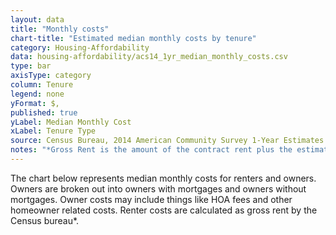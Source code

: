 ```yaml
---
layout: data
title: "Monthly costs"
chart-title: "Estimated median monthly costs by tenure"
category: Housing-Affordability
data: housing-affordability/acs14_1yr_median_monthly_costs.csv
type: bar
axisType: category
column: Tenure
legend: none
yFormat: $,
published: true
yLabel: Median Monthly Cost
xLabel: Tenure Type
source: Census Bureau, 2014 American Community Survey 1-Year Estimates. Selected Housing Characteristics.
notes: "*Gross Rent is the amount of the contract rent plus the estimated average monthly cost of utilities (electricity, gas, and water and sewer) and fuels (oil, coal, kerosene, wood, etc.) if these are paid for by the renter (or paid for the renter by someone else). Gross rent is intended to eliminate differentials which result from varying practices with respect to the inclusion of utilities and fuels as part of the rental payment."
---
```

The chart below represents median monthly costs for renters and owners. Owners are broken out into owners with mortgages and owners without mortgages. Owner costs may include things like HOA fees and other homeowner related costs. Renter costs are calculated as gross rent by the Census bureau*.
